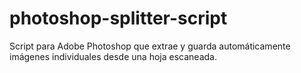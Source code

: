 # photoshop-splitter-script
Script para Adobe Photoshop que extrae y guarda automáticamente imágenes individuales desde una hoja escaneada.
